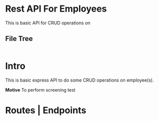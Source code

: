 # Rest API For Employees

This is basic API for CRUD operations on

## File Tree

```

```

# Intro

This is basic express API to do some CRUD operations on employee(s).

**Motive**
To perform screening test

# Routes | Endpoints
